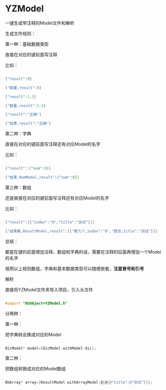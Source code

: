 # YZModel


一键生成带注释的Model文件和解析



生成文件规则：



第一种：基础数据类型

直接在对应的键前面写注释

比如：

```objective-c

{"result":0}    

{"数量,result":0}

{"result":1.5}    

{"数量,result":1.5}

{"result":"正确"}    

{"结果,result":"正确"} 

```



第二种：字典

直接在对应的键前面写注释还有对应Model的名字

比如：

```objective-c

{"result"：{"num":0}}    

{"结果,NumModel,result":{"num":0}}

```



第三种：数组

还是直接在对应的键前面写注释还有对应Model的名字

比如：

```objective-c

{"result":[{"index":"0","title":"测试"}]}

{"结果集,ResultModel,result":[{"第几个,index":"0","题目,title":"测试"}]}

```



总结： 



都是在键的前面增加注释，数组和字典的话，需要在注释的后面再增加一个Model的名字



按照以上规则数组，字典和基本数据类型可以随便嵌套，**注意冒号和引号**



解析



直接将YZModel文件夹导入项目，引入头文件



```objective-c

#import "NSObject+YZModel.h"

```

分两种：



第一种：



把字典转会换成对应的Model



```objective-c

DicModel* model=[DicModel withModel:dic];

```



第二种：



把数组转换成对应的Model数组



```objective-c

NSArray* array=[ResultModel withArrayModel:@[@{@"title":@"测试"}]];

```

